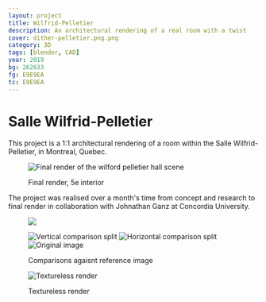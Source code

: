 ```yaml
---
layout: project
title: Wilfrid-Pelletier
description: An architectural rendering of a real room with a twist
cover: dither-pelletier.png.png
category: 3D
tags: [blender, CAD]
year: 2019
bg: 262633
fg: E9E9EA
tc: E9E9EA
---
```


# Salle Wilfrid-Pelletier

This project is a 1:1 architectural rendering of a room within the Salle Wilfrid-Pelletier, in Montreal, Quebec.

<figure>

![Final render of the wilford pelletier hall scene](/assets/img/work/pelletier/dither-wp-final.png.png)

<figcaption>Final render, 5e interior</figcaption>
</figure>

The project was realised over a month's time from concept and research to final render in collaboration with Johnathan Ganz at Concordia University.

<figure>

![](/assets/img/work/pelletier/dither-wp-exterior.png.png)

<figcaption></figcaption>
</figure>

<figure>

![Vertical comparison split](/assets/img/work/pelletier/dither-wp-comparison-00.png.png)
![Horizontal comparison split](/assets/img/work/pelletier/dither-wp-comparison-01.png.png)
![Original image](/assets/img/work/pelletier/dither-wp-ref.jpg.png)

<figcaption>Comparisons agaisnt reference image</figcaption>
</figure>

<figure>

![Textureless render](/assets/img/work/pelletier/dither-wp-no-tex.png.png)

<figcaption>Textureless render</figcaption>
</figure>
